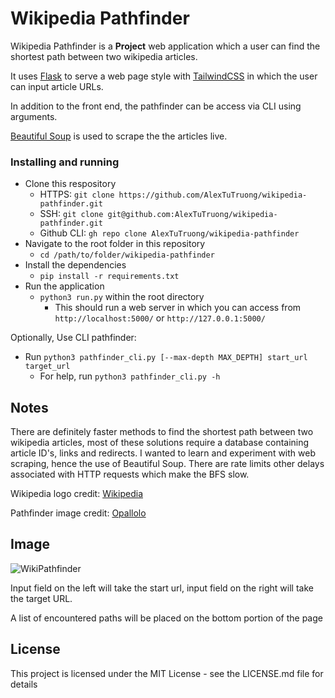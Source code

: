 # Wikipedia Pathfinder

Wikipedia Pathfinder is a **Project** web application which a user can find the shortest path between two wikipedia articles.

It uses [Flask](https://flask.palletsprojects.com/en/3.0.x/) to serve a web page style with [TailwindCSS](https://tailwindcss.com/) in which the user can input article URLs.

In addition to the front end, the pathfinder can be access via CLI using arguments.

[Beautiful Soup](https://www.crummy.com/software/BeautifulSoup/bs4/doc/) is used to scrape the the articles live.


### Installing and running

* Clone this respository
    * HTTPS: `git clone https://github.com/AlexTuTruong/wikipedia-pathfinder.git`
    * SSH: `git clone git@github.com:AlexTuTruong/wikipedia-pathfinder.git`
    * Github CLI: `gh repo clone AlexTuTruong/wikipedia-pathfinder`
* Navigate to the root folder in this repository
    * `cd /path/to/folder/wikipedia-pathfinder`
* Install the dependencies
    * `pip install -r requirements.txt`
* Run the application
    * `python3 run.py` within the root directory
        * This should run a web server in which you can access from `http://localhost:5000/` or `http://127.0.0.1:5000/`

Optionally, Use CLI pathfinder:

* Run `python3 pathfinder_cli.py [--max-depth MAX_DEPTH] start_url target_url`
    * For help, run `python3 pathfinder_cli.py -h`


## Notes

There are definitely faster methods to find the shortest path between two wikipedia articles, most of these solutions require a database containing article ID's, links and redirects. I wanted to learn and experiment with web scraping, hence the use of Beautiful Soup. There are rate limits other delays associated with HTTP requests which make the BFS slow.

Wikipedia logo credit: [Wikipedia](https://en.wikipedia.org/wiki/Wikipedia_logo)

Pathfinder image credit: [Opallolo](https://www.redbubble.com/people/opallolo/shop)


## Image
![WikiPathfinder](https://github.com/AlexTuTruong/wikipedia-pathfinder/assets/53573114/99422ce8-2f96-4f52-8f98-51e377e55959)

Input field on the left will take the start url, input field on the right will take the target URL.

A list of encountered paths will be placed on the bottom portion of the page

## License

This project is licensed under the MIT License - see the LICENSE.md file for details
